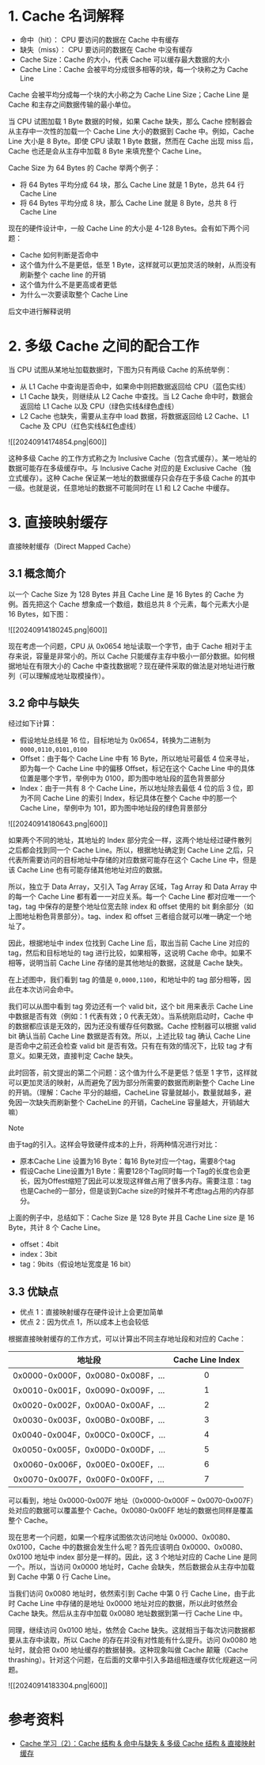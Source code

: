 # 1. Cache 名词解释

- 命中（hit）： CPU 要访问的数据在 Cache 中有缓存
- 缺失（miss）： CPU 要访问的数据在 Cache 中没有缓存
- Cache Size：Cache 的大小，代表 Cache 可以缓存最大数据的大小
- Cache Line：Cache 会被平均分成很多相等的块，每一个块称之为 Cache Line

Cache 会被平均分成每一个块的大小称之为 Cache Line Size；Cache Line 是 Cache 和主存之间数据传输的最小单位。

当 CPU 试图加载 1 Byte 数据的时候，如果 Cache 缺失，那么 Cache 控制器会从主存中一次性的加载一个 Cache Line 大小的数据到 Cache 中。例如，Cache Line 大小是 8 Byte。即使 CPU 读取 1 Byte 数据，然而在 Cache 出现 miss 后，Cache 也还是会从主存中加载 8 Byte 来填充整个 Cache Line。

Cache Size 为 64 Bytes 的 Cache 举两个例子：

- 将 64 Bytes 平均分成 64 块，那么 Cache Line 就是 1 Byte，总共 64 行 Cache Line
- 将 64 Bytes 平均分成 8 块，那么 Cache Line 就是 8 Byte，总共 8 行 Cache Line

现在的硬件设计中，一般 Cache Line 的大小是 4-128 Bytes。会有如下两个问题：

- Cache 如何判断是否命中
- 这个值为什么不是更低，低至 1 Byte，这样就可以更加灵活的映射，从而没有刷新整个 cache line 的开销
- 这个值为什么不是更高或者更低
- 为什么一次要读取整个 Cache Line

后文中进行解释说明

# 2. 多级 Cache 之间的配合工作

当 CPU 试图从某地址加载数据时，下图为只有两级 Cache 的系统举例：

- 从 L1 Cache 中查询是否命中，如果命中则把数据返回给 CPU（蓝色实线）
- L1 Cache 缺失，则继续从 L2 Cache 中查找。当 L2 Cache 命中时，数据会返回给 L1 Cache 以及 CPU（绿色实线&绿色虚线）
- L2 Cache 也缺失，需要从主存中 load 数据，将数据返回给 L2 Cache、L1 Cache 及 CPU（红色实线&红色虚线）

![[20240914174854.png|600]]

这种多级 Cache 的工作方式称之为 Inclusive Cache（包含式缓存）。某一地址的数据可能存在多级缓存中。与 Inclusive Cache 对应的是 Exclusive Cache（独立式缓存）。这种 Cache 保证某一地址的数据缓存只会存在于多级 Cache 的其中一级。也就是说，任意地址的数据不可能同时在 L1 和 L2 Cache 中缓存。

# 3. 直接映射缓存

直接映射缓存（Direct Mapped Cache）

## 3.1 概念简介

以一个 Cache Size 为 128 Bytes 并且 Cache Line 是 16 Bytes 的 Cache 为例。首先把这个 Cache 想象成一个数组，数组总共 8 个元素，每个元素大小是 16 Bytes，如下图：

![[20240914180245.png|600]]

现在考虑一个问题，CPU 从 0x0654 地址读取一个字节，由于 Cache 相对于主存来说，容量是非常小的。所以 Cache 只能缓存主存中极小一部分数据。如何根据地址在有限大小的 Cache 中查找数据呢？现在硬件采取的做法是对地址进行散列（可以理解成地址取模操作）。

## 3.2 命中与缺失

经过如下计算：

- 假设地址总线是 16 位，目标地址为 0x0654，转换为二进制为 `0000,0110,0101,0100`
- Offset：由于每个 Cache Line 中有 16 Byte，所以地址可最低 4 位来寻址，即为每一个 Cache Line 中的偏移 Offset，标记在这个 Cache Line 中的具体位置是哪个字节，举例中为 0100，即为图中地址段的蓝色背景部分
- Index：由于一共有 8 个 Cache Line，所以地址除去最低 4 位的后 3 位，即为不同 Cache Line 的索引 Index，标记具体在整个 Cache 中的那一个 Cache Line，举例中为 101，即为图中地址段的绿色背景部分

![[20240914180643.png|600]]

如果两个不同的地址，其地址的 Index 部分完全一样，这两个地址经过硬件散列之后都会找到同一个 Cache Line。所以，根据地址确定到 Cache Line 之后，只代表所需要访问的目标地址中存储的对应数据可能存在这个 Cache Line 中，但是该 Cache Line 也有可能存储其他地址对应的数据。

所以，独立于 Data Array，又引入 Tag Array 区域，Tag Array 和 Data Array 中的每一个 Cache Line 都有着一一对应关系。每一个 Cache Line 都对应唯一一个 tag，tag 中保存的是整个地址位宽去除 index 和 offset 使用的 bit 剩余部分（如上图地址粉色背景部分）。tag、index 和 offset 三者组合就可以唯一确定一个地址了。

因此，根据地址中 index 位找到 Cache Line 后，取出当前 Cache Line 对应的 tag，然后和目标地址的 tag 进行比较，如果相等，这说明 Cache 命中。如果不相等，说明当前 Cache Line 存储的是其他地址的数据，这就是 Cache 缺失。

在上述图中，我们看到 tag 的值是 `0,0000,1100`，和地址中的 tag 部分相等，因此在本次访问会命中。

我们可以从图中看到 tag 旁边还有一个 valid bit，这个 bit 用来表示 Cache Line 中数据是否有效（例如：1 代表有效；0 代表无效）。当系统刚启动时，Cache 中的数据都应该是无效的，因为还没有缓存任何数据。Cache 控制器可以根据 valid bit 确认当前 Cache Line 数据是否有效。所以，上述比较 tag 确认 Cache Line 是否命中之前还会检查 valid bit 是否有效。只有在有效的情况下，比较 tag 才有意义。如果无效，直接判定 Cache 缺失。

此时回答，前文提出的第二个问题：这个值为什么不是更低？低至 1 字节，这样就可以更加灵活的映射，从而避免了因为部分所需要的数据而刷新整个 Cache Line 的开销。（理解：Cache 平分的越细，CacheLine 容量就越小，数量就越多，避免因一次缺失而刷新整个 CacheLine 的开销，CacheLine 容量越大，开销越大嘛）

> [!NOTE]
>
> 由于tag的引入。这样会导致硬件成本的上升，将两种情况进行对比：
>
> - 原本Cache Line 设置为16 Byte：每16 Byte对应一个tag，需要8个tag
> - 假设Cache Line设置为1 Byte：需要128个Tag同时每一个Tag的长度也会更长，因为Offest缩短了因此可以发现这样做占用了很多内存。需要注意：tag也是Cache的一部分，但是谈到Cache size的时候并不考虑tag占用的内存部分。

上面的例子中，总结如下：Cache Size 是 128 Byte 并且 Cache Line size 是 16 Byte，共计 8 个 Cache Line。

- offset：4bit
- index：3bit
- tag：9bits（假设地址宽度是 16 bit）

## 3.3 优缺点

- 优点 1：直接映射缓存在硬件设计上会更加简单
- 优点 2：因为优点 1，所以成本上也会较低

根据直接映射缓存的工作方式，可以计算出不同主存地址段和对应的 Cache：


|              地址段              | Cache Line Index |
| :---------------------------: | :--------------: |
| 0x0000-0x000F，0x0080-0x008F，… |        0         |
| 0x0010-0x001F，0x0090-0x009F，… |        1         |
| 0x0020-0x002F，0x00A0-0x00AF，… |        2         |
| 0x0030-0x003F，0x00B0-0x00BF，… |        3         |
| 0x0040-0x004F，0x00C0-0x00CF，… |        4         |
| 0x0050-0x005F，0x00D0-0x00DF，… |        5         |
| 0x0060-0x006F，0x00E0-0x00EF，… |        6         |
| 0x0070-0x007F，0x00F0-0x00FF，… |        7         |
可以看到，地址 0x0000-0x007F 地址（0x0000-0x000F ~ 0x0070-0x007F）处对应的数据可以覆盖整个 Cache。0x0080-0x00FF 地址的数据也同样是覆盖整个 Cache。

现在思考一个问题，如果一个程序试图依次访问地址 0x0000、0x0080、0x0100，Cache 中的数据会发生什么呢？首先应该明白 0x0000、0x0080、0x0100 地址中 index 部分是一样的。因此，这 3 个地址对应的 Cache Line 是同一个。所以，当访问 0x0000 地址时，Cache 会缺失，然后数据会从主存中加载到 Cache 中第 0 行 Cache Line。

当我们访问 0x0080 地址时，依然索引到 Cache 中第 0 行 Cache Line，由于此时 Cache Line 中存储的是地址 0x0000 地址对应的数据，所以此时依然会 Cache 缺失。然后从主存中加载 0x0080 地址数据到第一行 Cache Line 中。

同理，继续访问 0x0100 地址，依然会 Cache 缺失。这就相当于每次访问数据都要从主存中读取，所以 Cache 的存在并没有对性能有什么提升。访问 0x0080 地址时，就会把 0x00 地址缓存的数据替换。这种现象叫做 Cache 颠簸（Cache thrashing）。针对这个问题，在后面的文章中引入多路组相连缓存优化规避这一问题。

![[20240914183304.png|600]]





# 参考资料

- [Cache 学习（2）：Cache 结构 & 命中与缺失 & 多级 Cache 结构 & 直接映射缓存](https://blog.csdn.net/qq_41554005/article/details/134589493)